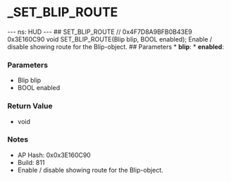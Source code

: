 # _SET_BLIP_ROUTE

--- ns: HUD --- ## SET_BLIP_ROUTE  // 0x4F7D8A9BFB0B43E9 0x3E160C90 void SET_BLIP_ROUTE(Blip blip, BOOL enabled);  Enable / disable showing route for the Blip-object.  ## Parameters * **blip**: * **enabled**:

### Parameters
* Blip blip
* BOOL enabled

### Return Value
* void

### Notes
* AP Hash: 0x0x3E160C90
* Build: 811
* Enable / disable showing route for the Blip-object.

